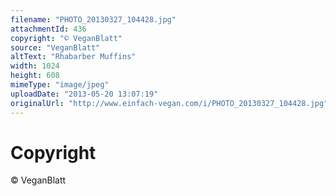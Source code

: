 ```yaml
---
filename: "PHOTO_20130327_104428.jpg"
attachmentId: 436
copyright: "© VeganBlatt"
source: "VeganBlatt"
altText: "Rhabarber Muffins"
width: 1024
height: 608
mimeType: "image/jpeg"
uploadDate: "2013-05-20 13:07:19"
originalUrl: "http://www.einfach-vegan.com/i/PHOTO_20130327_104428.jpg"
---
```


# Copyright

© VeganBlatt
